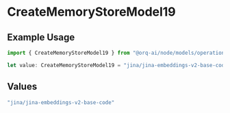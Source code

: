 # CreateMemoryStoreModel19

## Example Usage

```typescript
import { CreateMemoryStoreModel19 } from "@orq-ai/node/models/operations";

let value: CreateMemoryStoreModel19 = "jina/jina-embeddings-v2-base-code";
```

## Values

```typescript
"jina/jina-embeddings-v2-base-code"
```
